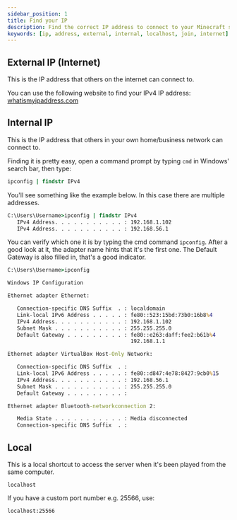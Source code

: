 ```yaml
---
sidebar_position: 1
title: Find your IP
description: Find the correct IP address to connect to your Minecraft server
keywords: [ip, address, external, internal, localhost, join, internet]
---
```


## External IP (Internet)

This is the IP address that others on the internet can connect to.

You can use the following website to find your IPv4 IP address: [whatismyipaddress.com](https://whatismyipaddress.com)

## Internal IP

This is the IP address that others in your own home/business network can connect to.

Finding it is pretty easy, open a command prompt by typing `cmd` in Windows' search bar, then type:

```cmd
ipconfig | findstr IPv4
```

You'll see something like the example below. In this case there are multiple addresses.
```cmd
C:\Users\Username>ipconfig | findstr IPv4
   IPv4 Address. . . . . . . . . . . : 192.168.1.102
   IPv4 Address. . . . . . . . . . . : 192.168.56.1
```

You can verify which one it is by typing the cmd command `ipconfig`. After a good look at it, the adapter name hints that it's the first one. The Default Gateway is also filled in, that's a good indicator.

```cmd
C:\Users\Username>ipconfig

Windows IP Configuration

Ethernet adapter Ethernet:

   Connection-specific DNS Suffix  . : localdomain
   Link-local IPv6 Address . . . . . : fe80::523:15bd:73b0:16b8%4
   IPv4 Address. . . . . . . . . . . : 192.168.1.102
   Subnet Mask . . . . . . . . . . . : 255.255.255.0
   Default Gateway . . . . . . . . . : fe80::e263:daff:fee2:b61b%4
                                       192.168.1.1

Ethernet adapter VirtualBox Host-Only Network:

   Connection-specific DNS Suffix  . :
   Link-local IPv6 Address . . . . . : fe80::d847:4e78:8427:9cb0%15
   IPv4 Address. . . . . . . . . . . : 192.168.56.1
   Subnet Mask . . . . . . . . . . . : 255.255.255.0
   Default Gateway . . . . . . . . . :

Ethernet adapter Bluetooth-networkconnection 2:

   Media State . . . . . . . . . . . : Media disconnected
   Connection-specific DNS Suffix  . :
```

## Local

This is a local shortcut to access the server when it's been played from the same computer.

```
localhost
```


If you have a custom port number e.g. 25566, use:

```
localhost:25566
```